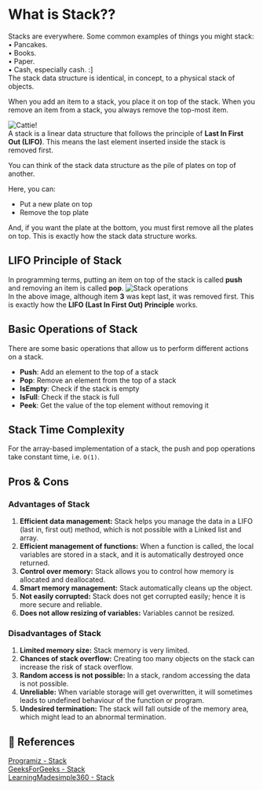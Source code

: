 
# What is Stack??
Stacks are everywhere. Some common examples of things you might stack:\
•  Pancakes.\
•  Books.\
•  Paper.\
•  Cash, especially cash. :]\
The stack data structure is identical, in concept, to a physical stack of objects. 

When you add an item to a stack, you place it on top of the stack. When you remove an item from a stack, you always remove the top-most item.

![Cattie!](https://media1.giphy.com/media/aOqVDcqUQt1BK/200.gif)\
A stack is a linear data structure that follows the principle of  **Last In First Out (LIFO)**. This means the last element inserted inside the stack is removed first.

You can think of the stack data structure as the pile of plates on top of another.

Here, you can:
-   Put a new plate on top
-   Remove the top plate

And, if you want the plate at the bottom, you must first remove all the plates on top. This is exactly how the stack data structure works.



## LIFO Principle of Stack
In programming terms, putting an item on top of the stack is called **push** and removing an item is called **pop**.
![Stack operations](https://cdn.programiz.com/sites/tutorial2program/files/stack.png)\
In the above image, although item **3** was kept last, it was removed first. This is exactly how the **LIFO (Last In First Out) Principle** works.

## Basic Operations of Stack

There are some basic operations that allow us to perform different actions on a stack.

-   **Push**: Add an element to the top of a stack
-   **Pop**: Remove an element from the top of a stack
-   **IsEmpty**: Check if the stack is empty
-   **IsFull**: Check if the stack is full
-   **Peek**: Get the value of the top element without removing it

## Stack Time Complexity

For the array-based implementation of a stack, the push and pop operations take constant time, i.e.  `O(1)`.

## Pros & Cons
### Advantages of Stack

1.  **Efficient data management:** Stack helps you manage the data in a LIFO (last in, first out) method, which is not possible with a Linked list and array.
2.  **Efficient management of functions:** When a function is called, the local variables are stored in a stack, and it is automatically destroyed once returned.
3.  **Control over memory:** Stack allows you to control how memory is allocated and deallocated.
4.  **Smart memory management:** Stack automatically cleans up the object.
5.  **Not easily corrupted:** Stack does not get corrupted easily; hence it is more secure and reliable.
6.  **Does not allow resizing of variables:** Variables cannot be resized.

### Disadvantages of Stack

1.  **Limited memory size:** Stack memory is very limited.
2.  **Chances of stack overflow:** Creating too many objects on the stack can increase the risk of stack overflow.
3.  **Random access is not possible:** In a stack, random accessing the data is not possible.
4.  **Unreliable:** When variable storage will get overwritten, it will sometimes leads to undefined behaviour of the function or program.
5.  **Undesired termination:** The stack will fall outside of the memory area, which might lead to an abnormal termination.

## 📒 References 

[Programiz - Stack](https://www.programiz.com/dsa/stack)\
[GeeksForGeeks - Stack](https://www.geeksforgeeks.org/stack-data-structure/)\
[LearningMadesimple360 - Stack](https://learningmadesimple360.blogspot.com/2021/08/advantages-and-disadvantages-of-stack.html)

